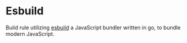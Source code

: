 # Esbuild

Build rule utilizing [esbuild](https://github.com/evanw/esbuild) a JavaScript
bundler written in go, to bundle modern JavaScript.
